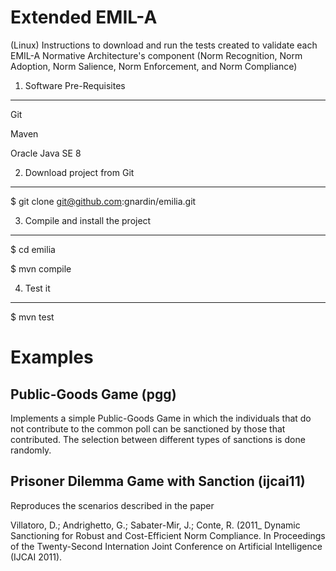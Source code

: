 Extended EMIL-A
===============

(Linux) Instructions to download and run the tests created to validate each EMIL-A Normative Architecture's component (Norm Recognition, Norm Adoption, Norm Salience, Norm Enforcement, and Norm Compliance)

1. Software Pre-Requisites
--------------------------
  Git

  Maven
  
  Oracle Java SE 8


2. Download project from Git
----------------------------
$ git clone git@github.com:gnardin/emilia.git


3. Compile and install the project
----------------------------------
$ cd emilia

$ mvn compile


4. Test it
----------
$ mvn test


Examples
========

Public-Goods Game (pgg)
-----------------------
Implements a simple Public-Goods Game in which the individuals that do not contribute to the common poll can be sanctioned by those that contributed. The selection between different types of sanctions is done randomly.



Prisoner Dilemma Game with Sanction (ijcai11)
---------------------------------------------
Reproduces the scenarios described in the paper

Villatoro, D.; Andrighetto, G.; Sabater-Mir, J.; Conte, R. (2011_ Dynamic Sanctioning for Robust and Cost-Efficient Norm Compliance. In Proceedings of the Twenty-Second Internation Joint Conference on Artificial Intelligence (IJCAI 2011).
